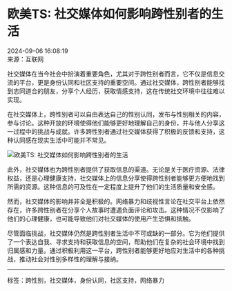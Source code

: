 # 欧美TS: 社交媒体如何影响跨性别者的生活

2024-09-06 16:08:19  
来源：互联网  

社交媒体在当今社会中扮演着重要角色，尤其对于跨性别者而言，它不仅是信息交流的平台，更是身份认同和社区支持的重要空间。通过社交媒体，跨性别者能够找到志同道合的朋友，分享个人经历，获取情感支持，这在传统社交环境中往往难以实现。

在社交媒体上，跨性别者可以自由表达自己的性别认同，发布与性别相关的内容，参与讨论。这种开放的环境使得他们能够更好地理解自己的身份，并与他人分享这一过程中的挑战与成就。许多跨性别者通过社交媒体获得了积极的反馈和支持，这种认同感在现实生活中可能并不常见。

![欧美TS: 社交媒体如何影响跨性别者的生活](http://m.talkfun.cn/public/img/150.jpg)

此外，社交媒体也为跨性别者提供了获取信息的渠道。无论是关于医疗资源、法律权益，还是心理健康支持，社交媒体上的信息分享使得跨性别者能够更方便地找到所需的资源。这种信息的可及性在一定程度上提升了他们的生活质量和安全感。

然而，社交媒体的影响并非全是积极的。网络暴力和歧视性言论在社交平台上依然存在，许多跨性别者在分享个人故事时遭遇负面评论和攻击。这种情况不仅影响了他们的心理健康，也可能导致他们对社交媒体的使用产生恐惧和抵触。

尽管面临挑战，社交媒体仍然是跨性别者生活中不可或缺的一部分。它为他们提供了一个表达自我、寻求支持和获取信息的空间，帮助他们在复杂的社会环境中找到归属感和力量。通过积极利用这一平台，跨性别者能够更好地应对生活中的各种挑战，推动社会对性别多样性的理解与接纳。  

---  

标签：跨性别，社交媒体，身份认同，社区支持，网络暴力  